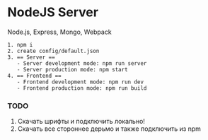 # NodeJS Server
Node.js, Express, Mongo, Webpack

```
1. npm i
2. create config/default.json
3. == Server ==
   - Server development mode: npm run server
   - Server production mode: npm start
4. == Frontend ==
   - Frontend development mode: npm run dev
   - Frontend production mode: npm run build
```

### TODO
1. Скачать шрифты и подключить локально!
2. Скачать все стороннее дерьмо и также подключить из npm